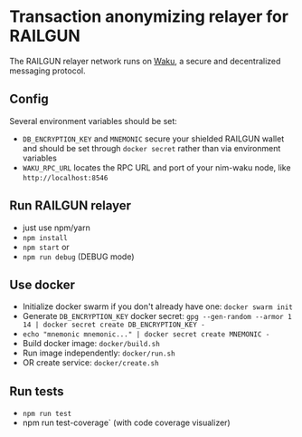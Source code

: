 # Transaction anonymizing relayer for RAILGUN

The RAILGUN relayer network runs on [Waku](https://wakunetwork.com/), a secure and decentralized messaging protocol.

## Config
Several environment variables should be set:
- `DB_ENCRYPTION_KEY` and `MNEMONIC` secure your shielded RAILGUN wallet and should be set through `docker secret` rather than via environment variables
- `WAKU_RPC_URL` locates the RPC URL and port of your nim-waku node, like `http://localhost:8546`

## Run RAILGUN relayer

- just use npm/yarn
- `npm install`
- `npm start` or
- `npm run debug` (DEBUG mode)

## Use docker
- Initialize docker swarm if you don't already have one: `docker swarm init`
- Generate `DB_ENCRYPTION_KEY` docker secret: `gpg --gen-random --armor 1 14 | docker secret create DB_ENCRYPTION_KEY -`
- `echo "mnemonic mnemonic..." | docker secret create MNEMONIC -`
- Build docker image: `docker/build.sh`
- Run image independently: `docker/run.sh`
- OR create service: `docker/create.sh`


## Run tests

- `npm run test`
- npm run test-coverage` (with code coverage visualizer)
